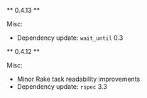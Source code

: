 ** 0.4.13 **

Misc:
* Dependency update: ```wait_until``` 0.3

** 0.4.12 **

Misc:
* Minor Rake task readability improvements
* Dependency update: ```rspec``` 3.3
